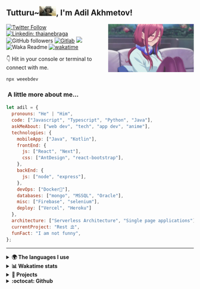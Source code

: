 <h2>Tutturu~<img src="img/tuturu.gif" width="45" alt="">, I'm Adil Akhmetov! <img src="img/miku-dance.gif" width="50" alt=""></h2>
<img align='right' src="img/miku.gif" width="230" alt="">
<a href="https://sdu.edu.kz/"><img src="img/sdu-ahegao.svg" align="right" width="100" alt=""></a>
</em></p>

[![Twitter Follow](https://img.shields.io/twitter/follow/weeebdev?label=Follow)](https://twitter.com/intent/follow?screen_name=weeebdev)
[![Linkedin: thaianebraga](https://img.shields.io/badge/-adildev-blue?style=flat-square&logo=Linkedin&logoColor=white&link=https://www.linkedin.com/in/adildev/)](https://www.linkedin.com/in/adildev/)
![GitHub followers](https://img.shields.io/github/followers/weeebdev?label=Follow&style=flat-square)
[![Gitlab](https://img.shields.io/badge/Gitlab-weeebdev-orange?style=flat-square&logo=gitlab)](https://gitlab.com/weeebdev)
![](https://visitor-badge.glitch.me/badge?page_id=weeebdev.weeebdev)
![Waka Readme](https://github.com/weeebdev/weeebdev/workflows/Waka%20Readme/badge.svg)
[![wakatime](https://wakatime.com/badge/user/1fb6390f-222e-4088-8de8-840ef1443858.svg)](https://wakatime.com/@1fb6390f-222e-4088-8de8-840ef1443858)
<!-- [![Leetcode badge](https://leetcode-badge.chyroc.cn/?name=user3449f)](https://leetcode.com/user3449f/) -->

👇 Hit in your console or terminal to connect with me.

```bash
npx weeebdev
```

### <img src="https://media.giphy.com/media/VgCDAzcKvsR6OM0uWg/giphy.gif" width="50" alt=""> A little more about me...

```javascript
let adil = {
  pronouns: "He" | "Him",
  code: ["Javascript", "Typescript", "Python", "Java"],
  askMeAbout: ["web dev", "tech", "app dev", "anime"],
  technologies: {
    mobileApp: ["Java", "Kotlin"],
    frontEnd: {
      js: ["React", "Next"],
      css: ["AntDesign", "react-bootstrap"],
    },
    backEnd: {
      js: ["node", "express"],
    },
    devOps: ["Docker🐳"],
    databases: ["mongo", "MSSQL", "Oracle"],
    misc: ["Firebase", "selenium"],
    deploy: ["Vercel", "Heroku"]
  },
  architecture: ["Serverless Architecture", "Single page applications"],
  currentProject: "Rest ⛱",
  funFact: "I am not funny",
};
```

---

<details>
  <summary><b>🌍 The languages I use</b></summary>
  <hr>
  
  
| ⏰ Past month | ⌛️ Past Year |
|---|---|
| <a href="https://wakatime.com/@adildev"><img src="https://wakatime.com/share/@adilDev/4ebe423a-b427-4031-b073-d221b9528df7.svg" height="300px"></a> | <a href="https://wakatime.com/@adildev"><img src="https://wakatime.com/share/@adilDev/1b4a30f1-9a7f-47fe-b8d2-0fc90f37fcd3.svg" height="300px"></a> |
</details>

<details>
<summary><b>📊 Wakatime stats</b><br></summary>
<div>
<hr/>

<!--START_SECTION:waka-->
![Code Time](http://img.shields.io/badge/Code%20Time-5%2C165%20hrs%2033%20mins-blue)

![Profile Views](http://img.shields.io/badge/Profile%20Views-0-blue)

![Lines of code](https://img.shields.io/badge/From%20Hello%20World%20I%27ve%20Written-9.2%20million%20lines%20of%20code-blue)

**🐱 My GitHub Data** 

> 📦 783.1 kB Used in GitHub's Storage 
 > 
> 🏆 1,471 Contributions in the Year 2024
 > 
> 💼 Opted to Hire
 > 
> 📜 64 Public Repositories 
 > 
> 🔑 18 Private Repositories 
 > 
**I'm an Early 🐤** 

```text
🌞 Morning                434 commits         █░░░░░░░░░░░░░░░░░░░░░░░░   05.05 % 
🌆 Daytime                4029 commits        ████████████░░░░░░░░░░░░░   46.91 % 
🌃 Evening                3357 commits        ██████████░░░░░░░░░░░░░░░   39.09 % 
🌙 Night                  768 commits         ██░░░░░░░░░░░░░░░░░░░░░░░   08.94 % 
```
📅 **I'm Most Productive on Tuesday** 

```text
Monday                   1035 commits        ███░░░░░░░░░░░░░░░░░░░░░░   12.05 % 
Tuesday                  2144 commits        ██████░░░░░░░░░░░░░░░░░░░   24.97 % 
Wednesday                1026 commits        ███░░░░░░░░░░░░░░░░░░░░░░   11.95 % 
Thursday                 1157 commits        ███░░░░░░░░░░░░░░░░░░░░░░   13.47 % 
Friday                   510 commits         █░░░░░░░░░░░░░░░░░░░░░░░░   05.94 % 
Saturday                 948 commits         ███░░░░░░░░░░░░░░░░░░░░░░   11.04 % 
Sunday                   1768 commits        █████░░░░░░░░░░░░░░░░░░░░   20.59 % 
```


📊 **This Week I Spent My Time On** 

```text
🕑︎ Time Zone: Asia/Almaty

💬 Programming Languages: 
Other                    31 hrs 38 mins      ██████████████████░░░░░░░   72.46 % 
TypeScript               6 hrs 46 mins       ████░░░░░░░░░░░░░░░░░░░░░   15.51 % 
Markdown                 2 hrs 28 mins       █░░░░░░░░░░░░░░░░░░░░░░░░   05.69 % 
Python                   1 hr 11 mins        █░░░░░░░░░░░░░░░░░░░░░░░░   02.72 % 
TOML                     30 mins             ░░░░░░░░░░░░░░░░░░░░░░░░░   01.15 % 

🔥 Editors: 
Chrome                   33 hrs 55 mins      ███████████████████░░░░░░   77.68 % 
Cursor                   6 hrs 21 mins       ████░░░░░░░░░░░░░░░░░░░░░   14.57 % 
fish                     2 hrs 2 mins        █░░░░░░░░░░░░░░░░░░░░░░░░   04.67 % 
Neovim                   1 hr                █░░░░░░░░░░░░░░░░░░░░░░░░   02.30 % 
Notes                    17 mins             ░░░░░░░░░░░░░░░░░░░░░░░░░   00.66 % 

🐱‍💻 Projects: 
procontests              12 hrs 39 mins      ███████░░░░░░░░░░░░░░░░░░   28.99 % 
Terminal                 6 hrs 47 mins       ████░░░░░░░░░░░░░░░░░░░░░   15.54 % 
ecc                      4 hrs 29 mins       ███░░░░░░░░░░░░░░░░░░░░░░   10.27 % 
coursera-auto            4 hrs 22 mins       ██░░░░░░░░░░░░░░░░░░░░░░░   10.00 % 
omnivore                 3 hrs 20 mins       ██░░░░░░░░░░░░░░░░░░░░░░░   07.66 % 

💻 Operating System: 
Mac                      43 hrs 39 mins      █████████████████████████   100.00 % 
```

**I Mostly Code in TypeScript** 

```text
TypeScript               17 repos            ████░░░░░░░░░░░░░░░░░░░░░   15.60 % 
JavaScript               15 repos            ███░░░░░░░░░░░░░░░░░░░░░░   13.76 % 
Python                   7 repos             ██░░░░░░░░░░░░░░░░░░░░░░░   06.42 % 
Typst                    2 repos             ░░░░░░░░░░░░░░░░░░░░░░░░░   01.83 % 
C++                      1 repo              ░░░░░░░░░░░░░░░░░░░░░░░░░   00.92 % 
```



**Timeline**

![Lines of Code chart](https://raw.githubusercontent.com/weeebdev/weeebdev/master/assets/bar_graph.png)


 Last Updated on 03/12/2024 01:56:33 UTC
<!--END_SECTION:waka-->
</div>
</details>

<details>
<summary><b>🧾 Projects</b></summary>
<hr>

|Project|Status|
|---|---|
|[![ReadMe Card](https://github-readme-stats.vercel.app/api/pin/?username=weeebdev&repo=waifu.pics&theme=dracula)](https://github.com/weeebdev/waifu.pics)|[![time tracker](https://wakatime.com/badge/github/weeebdev/waifu.pics.svg)](https://wakatime.com/badge/github/weeebdev/waifu.pics)|
|[![ReadMe Card](https://github-readme-stats.vercel.app/api/pin/?username=mentor-ship&repo=mentorship&theme=dracula)](https://github.com/Mentor-ship/Mentorship)|[![time tracker](https://wakatime.com/badge/github/Mentor-ship/Mentorship.svg)](https://wakatime.com/badge/github/Mentor-ship/Mentorship)|
|[![ReadMe Card](https://github-readme-stats.vercel.app/api/pin/?username=masters-and-Abu&repo=tolqyn&theme=dracula)](https://github.com/Masters-and-Abu/Tolqyn)|[![time tracker](https://wakatime.com/badge/github/Masters-and-Abu/Tolqyn.svg)](https://wakatime.com/badge/github/Masters-and-Abu/Tolqyn)|
|[![ReadMe Card](https://github-readme-stats.vercel.app/api/pin/?username=dracula&repo=unigram&theme=dracula)](https://github.com/dracula/unigram)||

</details>

<details>
  <summary><b>:octocat: Github</b></summary>
  <hr>
  <a href="https://sourcekarma.vercel.app/weeebdev"><img src="https://sourcekarma-og.vercel.app/api/weeebdev/github" alt="" align="left"/></a>
  <img src="https://github-readme-stats.vercel.app/api?username=weeebdev&show_icons=true&theme=dracula&hide_title=true&hide_rank=true&count_private=true" align="right"/>
</details>
<div align="center">
  <kbd>
    <img src="https://waifu.now.sh/sfw/hug" alt="">
  </kbd>
</div>
